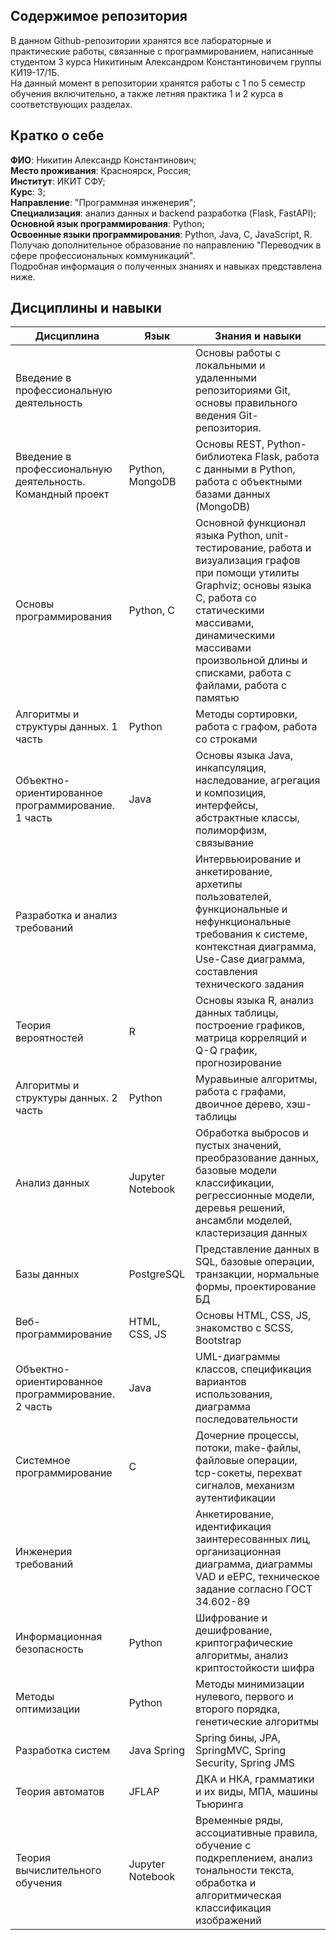 ## Содержимое репозитория
В данном Github-репозитории хранятся все лабораторные и практические работы, связанные с программированием, написанные студентом 3 курса Никитиным Александром Константиновичем группы КИ19-17/1Б.\
На данный момент в репозитории хранятся работы с 1 по 5 семестр обучения включительно, а также летняя практика 1 и 2 курса в соответствующих разделах.
## Кратко о себе
**ФИО**: Никитин Александр Константинович;\
**Место проживания**: Красноярск, Россия;\
**Институт**: ИКИТ СФУ;\
**Курс**: 3;\
**Направление**: "Программная инженерия";\
**Специализация**: анализ данных и backend разработка (Flask, FastAPI);\
**Основной язык программирования**: Python;\
**Освоенные языки программирования**: Python, Java, C, JavaScript, R.\
Получаю дополнительное образование по направлению "Переводчик в сфере профессиональных коммуникаций". \
Подробная информация о полученных знаниях и навыках представлена ниже.
## Дисциплины и навыки
| Дисциплина                                                  	| Язык             	| Знания и навыки                                                                                                                                                                                                                         	|
|-------------------------------------------------------------	|------------------	|-----------------------------------------------------------------------------------------------------------------------------------------------------------------------------------------------------------------------------------------	|
| Введение в профессиональную деятельность                    	|                  	| Основы работы с локальными и удаленными репозиториями Git, основы правильного ведения Git-репозитория.                                                                                                                                  	|
| Введение в профессиональную  деятельность. Командный проект 	| Python, MongoDB  	| Основы REST, Python-библиотека Flask, работа с данными в Python, работа с объектными базами данных (MongoDB)                                                                                                                            	|
| Основы программирования                                     	| Python, C        	| Основной функционал языка Python, unit-тестирование, работа и визуализация графов при помощи утилиты Graphviz; основы языка C, работа со статическими массивами, динамическими массивами произвольной длины и списками, работа с файлами, работа с памятью 	|
| Алгоритмы и структуры данных. 1 часть                       	| Python           	| Методы сортировки, работа с графом, работа со строками                                                                                                                                                                                  	|
| Объектно-ориентированное  программирование. 1 часть         	| Java             	| Основы языка Java, инкапсуляция, наследование, агрегация и композиция, интерфейсы, абстрактные классы, полиморфизм, связывание                                                                                                          	|
| Разработка и анализ требований                              	|                  	| Интервьюирование и анкетирование, архетипы пользователей, функциональные и нефункциональные требования к системе, контекстная диаграмма, Use-Case диаграмма, составления технического задания                                           	|
| Теория вероятностей                                         	| R                	| Основы языка R, анализ данных таблицы, построение графиков, матрица корреляций и Q-Q график, прогнозирование                                                                                                                            	|
| Алгоритмы и структуры данных. 2 часть                       	| Python           	| Муравьиные алгоритмы, работа с графами, двоичное дерево, хэш-таблицы                                                                                                                                                                    	|
| Анализ данных                                               	| Jupyter Notebook 	| Обработка выбросов и пустых значений, преобразование данных, базовые модели классификации, регрессионные модели, деревья решений, ансамбли моделей, кластеризация данных                                                                	|
| Базы данных                                                 	| PostgreSQL       	| Представление данных в SQL, базовые операции, транзакции, нормальные формы, проектирование БД                                                                                                                                           	|
| Веб-программирование                                        	| HTML, CSS, JS    	| Основы HTML, CSS, JS, знакомство с SCSS, Bootstrap                                                                                                                                                                                      	|
| Объектно-ориентированное  программирование. 2 часть         	| Java             	| UML-диаграммы классов, спецификация вариантов использования, диаграмма последовательности                                                                                                                                               	|
| Системное программирование                                  	| C                	| Дочерние процессы, потоки, make-файлы, файловые операции, tcp-сокеты, перехват сигналов, механизм аутентификации                                                                                                                        	|
| Инженерия требований                                        	|                  	| Анкетирование, идентификация заинтересованных лиц, организационная диаграмма, диаграммы VAD и eEPC, техническое задание согласно ГОСТ 34.602-89                                                                                         	|
| Информационная безопасность                                 	| Python           	| Шифрование и дешифрование, криптографические алгоритмы, анализ криптостойкости шифра                                                                                                                                                    	|
| Методы оптимизации                                          	| Python           	| Методы минимизации нулевого, первого и второго порядка, генетические алгоритмы                                                                                                                                                          	|
| Разработка систем                                           	| Java Spring      	| Spring бины, JPA, SpringMVC, Spring Security, Spring JMS                                                                                                                                                                                	|
| Теория автоматов                                            	| JFLAP            	| ДКА и НКА, грамматики и их виды, МПА, машины Тьюринга                                                                                                                                                                                   	|
| Теория вычислительного обучения                             	| Jupyter Notebook 	| Временные ряды, ассоциативные правила, обучение с подкреплением, анализ тональности текста, обработка и алгоритмическая классификация изображений                                                                                       	|
